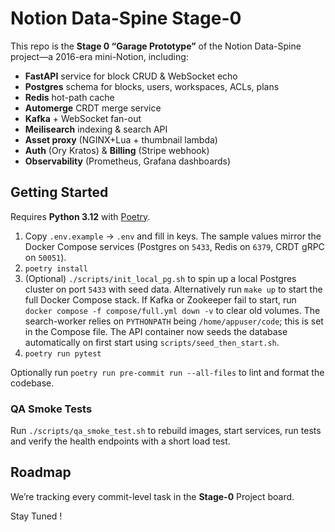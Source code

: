 # Notion Data-Spine Stage-0

This repo is the **Stage 0 “Garage Prototype”** of the Notion Data-Spine project—a 2016-era mini-Notion, including:

- **FastAPI** service for block CRUD & WebSocket echo  
- **Postgres** schema for blocks, users, workspaces, ACLs, plans  
- **Redis** hot-path cache  
- **Automerge** CRDT merge service  
- **Kafka** + WebSocket fan-out  
- **Meilisearch** indexing & search API  
- **Asset proxy** (NGINX+Lua + thumbnail lambda)  
- **Auth** (Ory Kratos) & **Billing** (Stripe webhook)  
- **Observability** (Prometheus, Grafana dashboards)

## Getting Started

Requires **Python&nbsp;3.12** with [Poetry](https://python-poetry.org/).

1. Copy `.env.example` → `.env` and fill in keys. The sample values
   mirror the Docker Compose services (Postgres on `5433`, Redis on
   `6379`, CRDT gRPC on `50051`).
2. `poetry install`
3. (Optional) `./scripts/init_local_pg.sh` to spin up a local Postgres
   cluster on port `5433` with seed data. Alternatively run `make up`
   to start the full Docker Compose stack.
   If Kafka or Zookeeper fail to start, run
   `docker compose -f compose/full.yml down -v` to clear old volumes.
   The search-worker relies on `PYTHONPATH` being `/home/appuser/code`; this is
   set in the Compose file.
   The API container now seeds the database automatically on first start
   using `scripts/seed_then_start.sh`.
4. `poetry run pytest`

Optionally run `poetry run pre-commit run --all-files` to lint and format
the codebase.

### QA Smoke Tests
Run `./scripts/qa_smoke_test.sh` to rebuild images, start services, run tests and verify the health endpoints with a short load test.

## Roadmap

We’re tracking every commit-level task in the **Stage-0** Project board.  




Stay Tuned !

